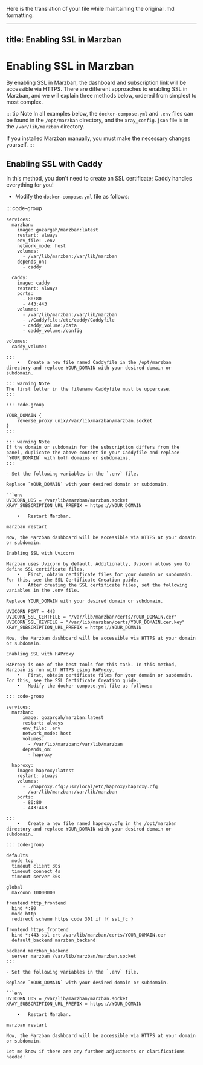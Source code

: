 Here is the translation of your file while maintaining the original .md formatting:

---
title: Enabling SSL in Marzban
---

# Enabling SSL in Marzban

By enabling SSL in Marzban, the dashboard and subscription link will be accessible via HTTPS. There are different approaches to enabling SSL in Marzban, and we will explain three methods below, ordered from simplest to most complex.

::: tip Note
In all examples below, the `docker-compose.yml` and `.env` files can be found in the `/opt/marzban‍‍‍` directory, and the `xray_config.json` file is in the `/var/lib/marzban` directory.

If you installed Marzban manually, you must make the necessary changes yourself.
:::

## Enabling SSL with Caddy

In this method, you don't need to create an SSL certificate; Caddy handles everything for you!

- Modify the `docker-compose.yml` file as follows:

::: code-group
```yml{9-10,12-22,24-25} [docker-compose.yml]
services:
  marzban:
    image: gozargah/marzban:latest
    restart: always
    env_file: .env
    network_mode: host
    volumes:
      - /var/lib/marzban:/var/lib/marzban
    depends_on:
      - caddy

  caddy:
    image: caddy
    restart: always
    ports:
      - 80:80
      - 443:443
    volumes:
      - /var/lib/marzban:/var/lib/marzban
      - ./Caddyfile:/etc/caddy/Caddyfile
      - caddy_volume:/data
      - caddy_volume:/config

volumes:
  caddy_volume:

:::
	•	Create a new file named Caddyfile in the /opt/marzban directory and replace YOUR_DOMAIN with your desired domain or subdomain.

::: warning Note
The first letter in the filename Caddyfile must be uppercase.
:::

::: code-group

YOUR_DOMAIN {
	reverse_proxy unix//var/lib/marzban/marzban.socket
}
:::

::: warning Note
If the domain or subdomain for the subscription differs from the panel, duplicate the above content in your Caddyfile and replace `YOUR_DOMAIN` with both domains or subdomains.
:::

- Set the following variables in the `.env` file.

Replace `YOUR_DOMAIN` with your desired domain or subdomain.

```env
UVICORN_UDS = /var/lib/marzban/marzban.socket
XRAY_SUBSCRIPTION_URL_PREFIX = https://YOUR_DOMAIN

	•	Restart Marzban.

marzban restart

Now, the Marzban dashboard will be accessible via HTTPS at your domain or subdomain.

Enabling SSL with Uvicorn

Marzban uses Uvicorn by default. Additionally, Uvicorn allows you to define SSL certificate files.
	•	First, obtain certificate files for your domain or subdomain. For this, see the SSL Certificate Creation guide.
	•	After creating the SSL certificate files, set the following variables in the .env file.

Replace YOUR_DOMAIN with your desired domain or subdomain.

UVICORN_PORT = 443
UVICORN_SSL_CERTFILE = "/var/lib/marzban/certs/YOUR_DOMAIN.cer"
UVICORN_SSL_KEYFILE = "/var/lib/marzban/certs/YOUR_DOMAIN.cer.key"
XRAY_SUBSCRIPTION_URL_PREFIX = https://YOUR_DOMAIN

Now, the Marzban dashboard will be accessible via HTTPS at your domain or subdomain.

Enabling SSL with HAProxy

HAProxy is one of the best tools for this task. In this method, Marzban is run with HTTPS using HAProxy.
	•	First, obtain certificate files for your domain or subdomain. For this, see the SSL Certificate Creation guide.
	•	Modify the docker-compose.yml file as follows:

::: code-group

services:
  marzban:
      image: gozargah/marzban:latest
      restart: always
      env_file: .env
      network_mode: host
      volumes:
        - /var/lib/marzban:/var/lib/marzban
      depends_on:
        - haproxy
    
  haproxy:
    image: haproxy:latest
    restart: always
    volumes:
      - ./haproxy.cfg:/usr/local/etc/haproxy/haproxy.cfg
      - /var/lib/marzban:/var/lib/marzban
    ports:
      - 80:80
      - 443:443

:::
	•	Create a new file named haproxy.cfg in the /opt/marzban directory and replace YOUR_DOMAIN with your desired domain or subdomain.

::: code-group

defaults
  mode tcp
  timeout client 30s
  timeout connect 4s
  timeout server 30s

global
  maxconn 10000000

frontend http_frontend
  bind *:80
  mode http
  redirect scheme https code 301 if !{ ssl_fc }

frontend https_frontend
  bind *:443 ssl crt /var/lib/marzban/certs/YOUR_DOMAIN.cer
  default_backend marzban_backend

backend marzban_backend
  server marzban /var/lib/marzban/marzban.socket
:::

- Set the following variables in the `.env` file.

Replace `YOUR_DOMAIN` with your desired domain or subdomain.

```env
UVICORN_UDS = /var/lib/marzban/marzban.socket
XRAY_SUBSCRIPTION_URL_PREFIX = https://YOUR_DOMAIN

	•	Restart Marzban.

marzban restart

Now, the Marzban dashboard will be accessible via HTTPS at your domain or subdomain.

Let me know if there are any further adjustments or clarifications needed!
